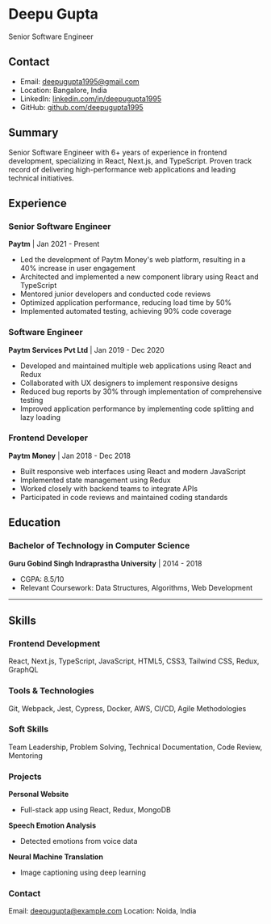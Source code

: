 # Deepu Gupta
Senior Software Engineer

## Contact
- Email: deepugupta1995@gmail.com
- Location: Bangalore, India
- LinkedIn: [linkedin.com/in/deepugupta1995](https://linkedin.com/in/deepugupta1995)
- GitHub: [github.com/deepugupta1995](https://github.com/deepugupta1995)

## Summary
Senior Software Engineer with 6+ years of experience in frontend development, specializing in React, Next.js, and TypeScript. Proven track record of delivering high-performance web applications and leading technical initiatives.

## Experience

### Senior Software Engineer
**Paytm** | Jan 2021 - Present
- Led the development of Paytm Money's web platform, resulting in a 40% increase in user engagement
- Architected and implemented a new component library using React and TypeScript
- Mentored junior developers and conducted code reviews
- Optimized application performance, reducing load time by 50%
- Implemented automated testing, achieving 90% code coverage

### Software Engineer
**Paytm Services Pvt Ltd** | Jan 2019 - Dec 2020
- Developed and maintained multiple web applications using React and Redux
- Collaborated with UX designers to implement responsive designs
- Reduced bug reports by 30% through implementation of comprehensive testing
- Improved application performance by implementing code splitting and lazy loading

### Frontend Developer
**Paytm Money** | Jan 2018 - Dec 2018
- Built responsive web interfaces using React and modern JavaScript
- Implemented state management using Redux
- Worked closely with backend teams to integrate APIs
- Participated in code reviews and maintained coding standards

## Education

### Bachelor of Technology in Computer Science
**Guru Gobind Singh Indraprastha University** | 2014 - 2018
- CGPA: 8.5/10
- Relevant Coursework: Data Structures, Algorithms, Web Development

---

## Skills

### Frontend Development
React, Next.js, TypeScript, JavaScript, HTML5, CSS3, Tailwind CSS, Redux, GraphQL

### Tools & Technologies
Git, Webpack, Jest, Cypress, Docker, AWS, CI/CD, Agile Methodologies

### Soft Skills
Team Leadership, Problem Solving, Technical Documentation, Code Review, Mentoring

### Projects
**Personal Website**
- Full-stack app using React, Redux, MongoDB

**Speech Emotion Analysis**
- Detected emotions from voice data

**Neural Machine Translation**
- Image captioning using deep learning

### Contact
Email: deepugupta@example.com
Location: Noida, India 